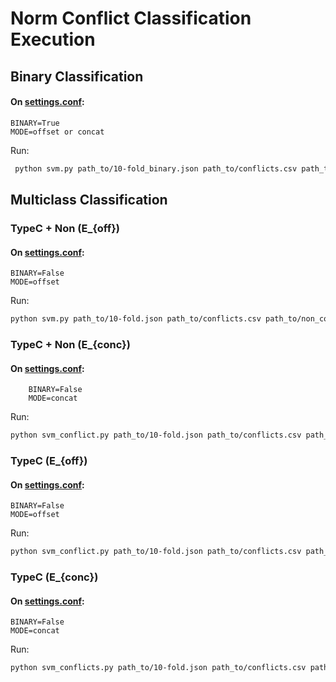 
# Norm Conflict Classification Execution

## Binary Classification

#### On [settings.conf](../settings.conf):
    BINARY=True
    MODE=offset or concat

   Run:

```sh
 python svm.py path_to/10-fold_binary.json path_to/conflicts.csv path_to/non_conflicts.csv
  ```

## Multiclass Classification


### TypeC + Non (E_{off})
####  On [settings.conf](../settings.conf):
    BINARY=False
    MODE=offset

Run:

```sh
python svm.py path_to/10-fold.json path_to/conflicts.csv path_to/non_conflicts.csv
```

### TypeC + Non (E_{conc})
#### On [settings.conf](../settings.conf):
        BINARY=False
        MODE=concat

Run:

```sh
python svm_conflict.py path_to/10-fold.json path_to/conflicts.csv path_to/non_conflicts.csv
```

### TypeC (E_{off})

   #### On [settings.conf](../settings.conf):
    BINARY=False
    MODE=offset

Run:

```sh
python svm_conflict.py path_to/10-fold.json path_to/conflicts.csv path_to/non_conflicts.csv
```

### TypeC (E_{conc})

   #### On [settings.conf](../settings.conf):
    BINARY=False
    MODE=concat

Run:

```sh
python svm_conflicts.py path_to/10-fold.json path_to/conflicts.csv path_to/non_conflicts.csv    
```
